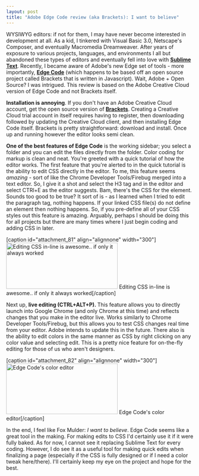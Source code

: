 ```yaml
---
layout: post
title: "Adobe Edge Code review (aka Brackets): I want to believe"
---
```


WYSIWYG editors: if not for them, I may have never become interested in development at all. As a kid, I tinkered with Visual Basic 3.0, Netscape's Composer, and eventually Macromedia Dreamweaver. After years of exposure to various projects, languages, and environments I all but abandoned these types of editors and eventually fell into love with <a href="http://www.sublimetext.com/" target="_blank"><strong>Sublime Text</strong></a>. Recently, I became aware of Adobe's new Edge set of tools - more importantly, <a href="https://creative.adobe.com/products/code?promoid=KFKML" target="_blank"><strong>Edge Code</strong></a> (which happens to be based off an open source project called Brackets that is written in Javascript). Wait, Adobe + Open Source? I was intrigued. This review is based on the Adobe Creative Cloud version of Edge Code and not Brackets itself.

<strong>Installation is annoying</strong>. If you don't have an Adobe Creative Cloud account, get the open source version of <strong><a href="http://brackets.io/" target="_blank">Brackets</a></strong>. Creating a Creative Cloud trial account in itself requires having to register, then downloading followed by updating the Creative Cloud client, and then installing Edge Code itself. Brackets is pretty straightforward: download and install. Once up and running however the editor looks semi clean.

<strong>One of the best features of Edge Code</strong> is the working sidebar; you select a folder and you can edit the files directly from the folder. Color coding for markup is clean and neat. You're greeted with a quick tutorial of how the editor works. The first feature that you're alerted to in the quick tutorial is the ability to edit CSS directly in the editor. To me, this feature seems <em>amazing</em> - sort of like the Chrome Developer Tools/Firebug merged into a text editor. So, I give it a shot and select the H3 tag and in the editor and select CTRl+E as the editor suggests. Bam, there's the CSS for the element. Sounds too good to be true? It sort of is - as I learned when I tried to edit the paragraph tag, nothing happens. If your linked CSS file(s) do not define an element then nothing happens. So, if you pre-define all of your CSS styles out this feature is amazing. Arguably, perhaps I should be doing this for all projects but there are many times where I just begin coding and adding CSS in later.

[caption id="attachment_81" align="alignnone" width="300"]<a href="http://codeforcoffee.org/wp-content/uploads/2013/07/edge_code1.png"><img class="size-medium wp-image-81" alt="Editing CSS in-line is awesome.. if only it always worked" src="http://codeforcoffee.org/wp-content/uploads/2013/07/edge_code1-300x124.png" width="300" height="124" /></a> Editing CSS in-line is awesome.. if only it always worked[/caption]

Next up, <b>live editing (CTRL+ALT+P). </b>This feature allows you to directly launch into Google Chrome (and only Chrome at this time) and reflects changes that you make in the editor live. Works similarly to Chrome Developer Tools/Firebug, but this allows you to test CSS changes real time from your editor. Adobe intends to update this in the future. There also is the ability to edit colors in the same manner as CSS by right clicking on any color value and selecting edit. This is a pretty nice feature for on-the-fly editing for those of us who aren't designers.

[caption id="attachment_82" align="alignnone" width="300"]<a href="http://codeforcoffee.org/wp-content/uploads/2013/07/edge_code2.png"><img class="size-medium wp-image-82" alt="Edge Code's color editor" src="http://codeforcoffee.org/wp-content/uploads/2013/07/edge_code2-300x136.png" width="300" height="136" /></a> Edge Code's color editor[/caption]

In the end, I feel like Fox Mulder: <em>I want to believe</em>. Edge Code seems like a great tool in the making. For making edits to CSS I'd certainly use it if it were fully baked. As for now, I cannot see it replacing Sublime Text for every coding. However, I do see it as a useful tool for making quick edits when finalizing a page (especially if the CSS is fully designed or if I need a color tweak here/there). I'll certainly keep my eye on the project and hope for the best.